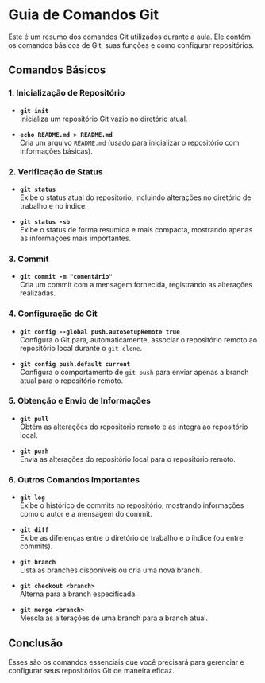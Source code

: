 # Guia de Comandos Git

Este é um resumo dos comandos Git utilizados durante a aula. Ele contém os comandos básicos de Git, suas funções e como configurar repositórios.

## Comandos Básicos

### 1. **Inicialização de Repositório**

- **`git init`**  
  Inicializa um repositório Git vazio no diretório atual.
  
- **`echo README.md > README.md`**  
  Cria um arquivo `README.md` (usado para inicializar o repositório com informações básicas).

### 2. **Verificação de Status**

- **`git status`**  
  Exibe o status atual do repositório, incluindo alterações no diretório de trabalho e no índice.

- **`git status -sb`**  
  Exibe o status de forma resumida e mais compacta, mostrando apenas as informações mais importantes.

### 3. **Commit**

- **`git commit -m "comentário"`**  
  Cria um commit com a mensagem fornecida, registrando as alterações realizadas.

### 4. **Configuração do Git**

- **`git config --global push.autoSetupRemote true`**  
  Configura o Git para, automaticamente, associar o repositório remoto ao repositório local durante o `git clone`.

- **`git config push.default current`**  
  Configura o comportamento de `git push` para enviar apenas a branch atual para o repositório remoto.

### 5. **Obtenção e Envio de Informações**

- **`git pull`**  
  Obtém as alterações do repositório remoto e as integra ao repositório local. 

- **`git push`**  
  Envia as alterações do repositório local para o repositório remoto.

### 6. **Outros Comandos Importantes**

- **`git log`**  
  Exibe o histórico de commits no repositório, mostrando informações como o autor e a mensagem do commit.

- **`git diff`**  
  Exibe as diferenças entre o diretório de trabalho e o índice (ou entre commits).

- **`git branch`**  
  Lista as branches disponíveis ou cria uma nova branch.

- **`git checkout <branch>`**  
  Alterna para a branch especificada.

- **`git merge <branch>`**  
  Mescla as alterações de uma branch para a branch atual.

## Conclusão

Esses são os comandos essenciais que você precisará para gerenciar e configurar seus repositórios Git de maneira eficaz.

